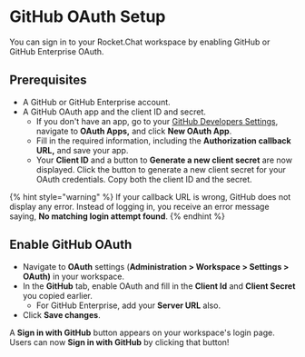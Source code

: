 # GitHub OAuth Setup

You can sign in to your Rocket.Chat workspace by enabling GitHub or GitHub Enterprise OAuth.

## Prerequisites

* A GitHub or GitHub Enterprise account.
* A GitHub OAuth app and the client ID and secret.
  * If you don't have an app, go to your [GitHub Developers Settings](https://github.com/settings/developers), navigate to **OAuth Apps,** and click **New OAuth App**.&#x20;
  * Fill in the required information, including the **Authorization callback URL,** and save your app.
  * Your **Client ID** and a button to **Generate a new client secret** are now displayed. Click the button to generate a new client secret for your OAuth credentials. Copy both the client ID and the secret.

{% hint style="warning" %}
If your callback URL is wrong, GitHub does not display any error. Instead of logging in, you receive an error message saying, **No matching login attempt found**.
{% endhint %}

## Enable GitHub OAuth

* Navigate to **OAuth** settings (**Administration > Workspace > Settings > OAuth)** in your workspace.
* In the **GitHub** tab, enable OAuth and fill in the **Client Id** and **Client Secret** you copied earlier.&#x20;
  * For GitHub Enterprise, add your **Server URL** also.
* Click **Save changes**.&#x20;

A **Sign in with GitHub** button appears on your workspace's login page. Users can now **Sign in with GitHub** by clicking that button!

